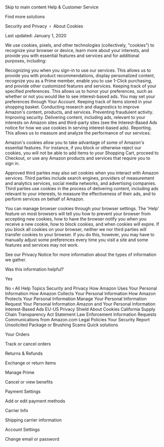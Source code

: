 Skip to main content
Help & Customer Service

Find more solutions

Security and Privacy  › 
About Cookies

Last updated: January 1, 2020

We use cookies, pixels, and other technologies (collectively, "cookies") to recognize your browser or device, learn more about your interests, and provide you with essential features and services and for additional purposes, including:

Recognizing you when you sign-in to use our services. This allows us to provide you with product recommendations, display personalized content, recognize you as a Prime member, enable you to use 1-Click purchasing, and provide other customized features and services.
Keeping track of your specified preferences. This allows us to honor your preferences, such as whether or not you would like to see interest-based ads. You may set your preferences through Your Account.
Keeping track of items stored in your shopping basket.
Conducting research and diagnostics to improve Amazon's content, products, and services.
Preventing fraudulent activity.
Improving security.
Delivering content, including ads, relevant to your interests on Amazon sites and third-party sites (see the Interest-Based Ads notice for how we use cookies in serving interest-based ads).
Reporting. This allows us to measure and analyze the performance of our services.

Amazon's cookies allow you to take advantage of some of Amazon's essential features. For instance, if you block or otherwise reject our cookies, you will not be able to add items to your Shopping Cart, proceed to Checkout, or use any Amazon products and services that require you to sign in.

Approved third parties may also set cookies when you interact with Amazon services. Third parties include search engines, providers of measurement and analytics services, social media networks, and advertising companies. Third parties use cookies in the process of delivering content, including ads relevant to your interests, to measure the effectiveness of their ads, and to perform services on behalf of Amazon.

You can manage browser cookies through your browser settings. The 'Help' feature on most browsers will tell you how to prevent your browser from accepting new cookies, how to have the browser notify you when you receive a new cookie, how to block cookies, and when cookies will expire. If you block all cookies on your browser, neither we nor third parties will transfer cookies to your browser. If you do this, however, you may have to manually adjust some preferences every time you visit a site and some features and services may not work.

See our Privacy Notice for more information about the types of information we gather.

Was this information helpful?

Yes
 
No
‹ All Help Topics
Security and Privacy
How Amazon Uses Your Personal Information
How Amazon Collects Your Personal Information
How Amazon Protects Your Personal Information
Manage Your Personal Information
Request Your Personal Information
Amazon and Your Personal Information
Interest-Based Ads
EU-US Privacy Shield
About Cookies
California Supply Chain Transparency Act Statement
Law Enforcement Information Requests
Communications from Amazon.com
Legal Policies
Your Security
Report Unsolicited Package or Brushing Scams
Quick solutions
	

Your Orders

Track or cancel orders

	

Returns & Refunds

Exchange or return items

	

Manage Prime

Cancel or view benefits

	

Payment Settings

Add or edit payment methods

	

Carrier Info

Shipping carrier information

	

Account Settings

Change email or password